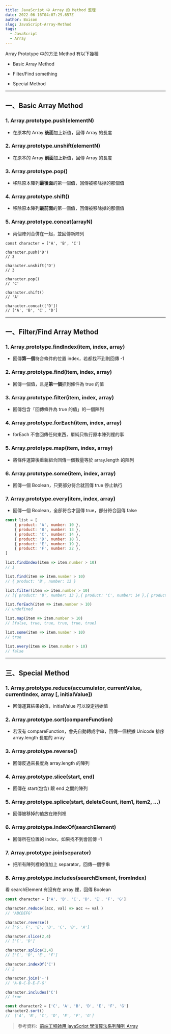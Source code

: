 ```yaml
---
title: JavaScript 中 Array 的 Method 整理
date: 2022-06-16T04:07:29.657Z
author: Boison
slug: JavaScript-Array-Method
tags:
  - JavaScript
  - Array
---
```

Array Prototype 中的方法 Method 有以下幾種

* Basic Array Method

* Filter/Find something

* Special Method

---

## 一、Basic Array Method

### 1. Array.prototype.push(elementN)

* 在原本的 Array **後面**加上新值，回傳 Array 的長度

### 2. Array.prototype.unshift(elementN)

* 在原本的 Array **前面**加上新值，回傳 Array 的長度

### 3. Array.prototype.pop()

* 移除原本陣列**最後面**的第一個值，回傳被移除掉的那個值

### 4. Array.prototype.shift()

* 移除原本陣列**最前面**的第一個值，回傳被移除掉的那個值

### 5. Array.prototype.concat(arrayN)

* 兩個陣列合併在一起，並回傳新陣列

```
const character = ['A', 'B', 'C']

character.push('D') 
// 3

character.unshift('D') 
// 3

character.pop() 
// 'C'

character.shift()
// 'A'

character.concat(['D'])
// ['A', 'B', 'C', 'D']
```

---

## 一、Filter/Find Array Method

### 1. Array.prototype.findIndex(item, index, array)

* 回傳**第一個**符合條件的位置 index，若都找不到則回傳 -1

### 2. Array.prototype.find(item, index, array)

* 回傳一個值，且是**第一個**抓到條件為 true 的值

### 3. Array.prototype.filter(item, index, array)

* 回傳包含「回傳條件為 true 的值」的一個陣列

### 4. Array.prototype.forEach(item, index, array)

* forEach 不會回傳任何東西，單純只執行原本陣列裡的事

### 5. Array.prototype.map(item, index, array)

* 將條件運算後重新組合回傳一個數量等於 array.length 的陣列

### 6. Array.prototype.some(item, index, array)

* 回傳一個 Boolean，只要部分符合就回傳 true 停止執行

### 7. Array.prototype.every(item, index, array)

* 回傳一個 Boolean，全部符合才回傳 true，部分符合回傳 false

```javascript
const list = [
    { product: 'A', number: 10 },
    { product: 'B', number: 13 },
    { product: 'C', number: 14 },
    { product: 'D', number: 18 },
    { product: 'E', number: 19 },
    { product: 'F', number: 22 },
]

list.findIndex(item => item.number > 10)
// 1

list.find(item => item.number > 10)
// { product: 'B', number: 13 }

list.filter(item => item.number > 10)
// [{ product: 'B', number: 13 },{ product: 'C', number: 14 },{ product: 'D', number: 18 },{ product: 'E', number: 19 },{ product: 'F', number: 22 }]

list.forEach(item => item.number > 10)
// undefined

list.map(item => item.number > 10)
// [false, true, true, true, true, true]

list.some(item => item.number > 10)
// true

list.every(item => item.number > 10)
// false
```

---

## 三、Special Method

### 1. Array.prototype.reduce(accumulator, currentValue, currentIndex, array \[, initialValue\])

* 回傳運算結果的值，initialValue 可以設定初始值

### 2. Array.prototype.sort(compareFunction)

* 若沒有 compareFunction，會先自動轉成字串，回傳一個根據 Unicode 排序 array.length 長度的 array

### 3. Array.prototype.reverse()

* 回傳反過來長度為 array.length 的陣列

### 4. Array.prototype.slice(start, end)

* 回傳在 start(包含) 跟 end 之間的陣列

### 5. Array.prototype.splice(start, deleteCount, item1, item2, …)

* 回傳被移掉的值放在陣列裡

### 6. Array.prototype.indexOf(searchElement)

* 回傳所在位置的 index，如果找不到會回傳 -1

### 7. Array.prototype.join(separator)

* 把所有陣列裡的值加上 separator，回傳一個字串

### 8. Array.prototype.includes(searchElement, fromIndex)

看 searchElement 有沒有在 array 裡，回傳 Boolean

```javascript
const character = ['A', 'B', 'C', 'D', 'E', 'F', 'G']

character.reduce((acc, val) => acc += val )
// 'ABCDEFG'

character.reverse()
// ['G', F', 'E', 'D', 'C', 'B', 'A']

character.slice(2,4)
// ['C', 'D']

character.splice(2,4)
// ['C', 'D', 'E', 'F']

character.indexOf('C')
// 2

character.join('-')
// 'A-B-C-D-E-F-G'

character.includes('C')
// true

const character2 = ['C', 'A', 'B', 'D', 'E', 'F', 'G']
character2.sort()
//  ['A', 'B', 'C', 'D', 'E', 'F', 'G']
```

> 參考資料:  [前端工程師用 javaScript 學演算法系列陣列 Array](https://ithelp.ithome.com.tw/articles/10213787)